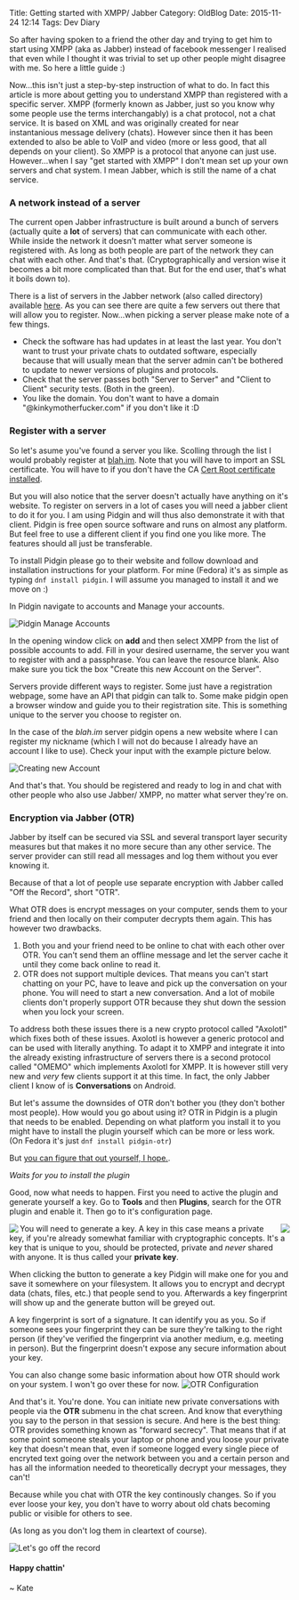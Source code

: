 Title: Getting started with XMPP/ Jabber
Category: OldBlog
Date: 2015-11-24 12:14
Tags: Dev Diary

So after having spoken to a friend the other day and trying to get him to start using XMPP (aka as Jabber) instead of facebook messenger I realised that even while I thought it was trivial to set up other people might disagree with me. So here a little guide :)

Now...this isn't just a step-by-step instruction of what to do. In fact this article is more about getting you to understand XMPP than registered with a specific server. XMPP (formerly known as Jabber, just so you know why some people use the terms interchangably) is a chat protocol, not a chat service. It is based on XML and was originally created for near instantanious message delivery (chats). However since then it has been extended to also be able to VoIP and video (more or less good, that all depends on your client).
So XMPP is a protocol that anyone can just use. However...when I say "get started with XMPP" I don't mean set up your own servers and chat system. I mean Jabber, which is still the name of a chat service.


### A network instead of a server

The current open Jabber infrastructure is built around a bunch of servers (actually quite a **lot** of servers) that can communicate with each other. While inside the network it doesn't matter what server someone is registered with. As long as both people are part of the network they can chat with each other. And that's that. (Cryptographically and version wise it becomes a bit more complicated than that. But for the end user, that's what it boils down to).

There is a list of servers in the Jabber network (also called directory) available [here](https://xmpp.net/directory.php). As you can see there are quite a few servers out there that will allow you to register. Now...when picking a server please make note of a few things.

  - Check the software has had updates in at least the last year. You don't want to trust your private chats to outdated software, especially because that will usually mean that the server admin can't be bothered to update to newer versions of plugins and protocols.
  - Check that the server passes both "Server to Server" and "Client to Client" security tests. (Both in the green).
  - You like the domain. You don't want to have a domain "@kinkymotherfucker.com" if you don't like it :D


### Register with a server

So let's asume you've found a server you like. Scolling through the list I would probably register at [blah.im](https://blah.im). Note that you will have to import an SSL certificate. You will have to if you don't have the CA [Cert Root certificate installed](https://www.google.com/search?q=What+is+CA+Cert&ie=utf-8&oe=utf-8#q=What+is+CACert).

But you will also notice that the server doesn't actually have anything on it's website. To register on servers in a lot of cases you will need a jabber client to do it for you. I am using Pidgin and will thus also demonstrate it with that client. Pidgin is free open source software and runs on almost any platform. But feel free to use a different client if you find one you like more. The features should all just be transferable.

To install Pidgin please go to their website and follow download and installation instructions for your platform. For mine (Fedora) it's as simple as typing `dnf install pidgin`. I will assume you managed to install it and we 
move on :)

In Pidgin navigate to accounts and Manage your accounts.

![Pidgin Manage Accounts](/images/jabber/pidgin1.png  "Manage accounts")

In the opening window click on **add** and then select XMPP from the list of possible accounts to add.
Fill in your desired username, the server you want to register with and a passphrase. You can leave the resource blank. Also make sure you tick the box "Create this new Account on the Server".

Servers provide different ways to register. Some just have a registration webpage, some have an API that pidgin can talk to. Some make pidgin open a browser window and guide you to their registration site. This is something unique to the server you choose to register on.

In the case of the *blah.im* server pidgin opens a new website where I can register my nickname (which I will not do because I already have an account I like to use). Check your input with the example picture below.

![Creating new Account](/images/jabber/pidgin2.png "Create new account")

And that's that. You should be registered and ready to log in and chat with other people who also use Jabber/ XMPP, no matter what server they're on.


### Encryption via Jabber (OTR)

Jabber by itself can be secured via SSL and several transport layer security measures but that makes it no more secure than any other service. The server provider can still read all messages and log them without you ever knowing it.

Because of that a lot of people use separate encryption with Jabber called "Off the Record", short "OTR".

What OTR does is encrypt messages on your computer, sends them to your friend and then locally on their computer decrypts them again. This has however two drawbacks.

  1. Both you and your friend need to be online to chat with each other over OTR. You can't send them an offline message and let the server cache it until they come back online to read it.
  2. OTR does not support multiple devices. That means you can't start chatting on your PC, have to leave and pick up the conversation on your phone. You will need to start a new conversation. And a lot of mobile clients don't properly support OTR because they shut down the session when you lock your screen.

To address both these issues there is a new crypto protocol called "Axolotl" which fixes both of these issues. Axolotl is however a generic protocol and can be used with literally anything. To adapt it to XMPP and integrate it into the already existing infrastructure of servers there is a second protocol called "OMEMO" which implements Axolotl for XMPP. It is however still very new and *very* few clients support it at this time. In fact, the only Jabber client I know of is **Conversations** on Android.

But let's assume the downsides of OTR don't bother you (they don't bother most people). How would you go about using it? OTR in Pidgin is a plugin that needs to be enabled. Depending on what platform you install it to you might have to install the plugin yourself which can be more or less work. (On Fedora it's just `dnf install pidgin-otr`)

But [you can figure that out yourself, I hope.](http://lmgtfy.com/?q=Install+Pidgin+OTR+plugin).

*Waits for you to install the plugin*

Good, now what needs to happen. First you need to active the plugin and generate yourself a key. Go to **Tools** and then **Plugins**, search for the OTR plugin and enable it. Then go to it's configuration page.

<img class="dual" src="/images/jabber/pidgin3.png" align="left"><img class="dual" src="/images/jabber/pidgin4.png" align="right">

You will need to generate a key. A key in this case means a private key, if you're already somewhat familiar with cryptographic concepts. It's a key that is unique to you, should be protected, private and *never* shared with anyone. It is thus called your **private key**.

When clicking the button to generate a key Pidgin will make one for you and save it somewhere on your filesystem. It allows you to encrypt and decrypt data (chats, files, etc.) that people send to you.
Afterwards a key fingerprint will show up and the generate button will be greyed out.

A key fingerprint is sort of a signature. It can identify you as you. So if someone sees your fingerprint they can be sure they're talking to the right person (if they've verified the fingerprint via another medium, e.g. meeting in person). But the fingerprint doesn't expose any secure information about your key.

You can also change some basic information about how OTR should work on your system. I won't go over these for now.
![OTR Configuration](/images/jabber/pidgin5.png "OTR Config") 

And that's it. You're done. You can initiate new private conversations with people via the **OTR** submenu in the chat screen. And know that everything you say to the person in that session is secure. And here is the best thing: OTR provides something known as "forward secrecy". That means that if at some point someone steals your laptop or phone and you loose your private key that doesn't mean that, even if someone logged every single piece of encryted text going over the network between you and a certain person and has all the information needed to theoretically decrypt your messages, they can't!

Because while you chat with OTR the key continously changes. So if you ever loose your key, you don't have to worry about old chats becoming public or visible for others to see.

(As long as you don't log them in cleartext of course).

![Let's go off the record](/images/jabber/pidgin6.png "Let's go OTR") 

#### Happy chattin'

~ Kate